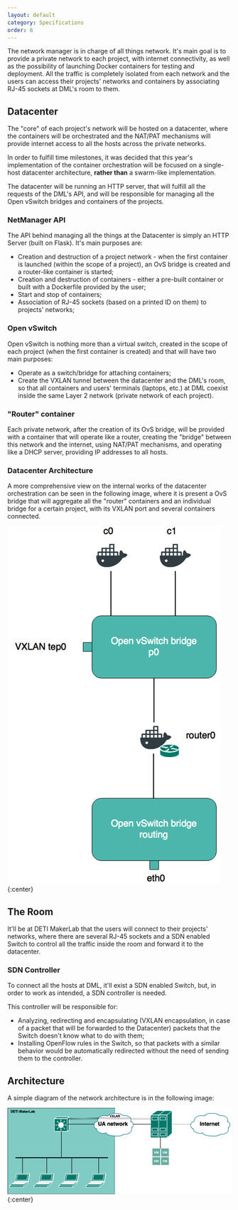 ```yaml
---
layout: default
category: Specifications
order: 6
---
```


The network manager is in charge of all things network. It's main goal is to 
provide a private network to each project, with internet connectivity, 
as well as the possibility of launching Docker containers for testing 
and deployment. All the traffic is completely isolated from each network 
and the users can access their projects' networks and containers by associating 
RJ-45 sockets at DML's room to them.

## Datacenter

The "core" of each project's network will be hosted on a datacenter, where 
the containers will be orchestrated and the NAT/PAT mechanisms will provide 
internet access to all the hosts across the private networks.

In order to fulfill time milestones, it was decided that this year's 
implementation of the container orchestration will be focused on a single-host 
datacenter architecture, **rather than** a swarm-like implementation.

The datacenter will be running an HTTP server, that will fulfill all 
the requests of the DML's API, and will be responsible for managing all 
the Open vSwitch bridges and containers of the projects.

### NetManager API

The API behind managing all the things at the Datacenter is simply an 
HTTP Server (built on Flask). It's main purposes are:

*   Creation and destruction of a project network - when the first container 
is launched (within the scope of a project), an OvS bridge is created and 
a router-like container is started;
*   Creation and destruction of containers - either a pre-built container or 
built with a Dockerfile provided by the user;
*   Start and stop of containers;
*   Association of RJ-45 sockets (based on a printed ID on them) to projects' 
networks;

### Open vSwitch

Open vSwitch is nothing more than a virtual switch, created in the scope of 
each project (when the first container is created) and that will have two
main purposes:

*   Operate as a switch/bridge for attaching containers;
*   Create the VXLAN tunnel between the datacenter and the DML's room, so that 
all containers and users' terminals (laptops, etc.) at DML coexist inside the 
same Layer 2 network (private network of each project).

### "Router" container

Each private network, after the creation of its OvS bridge, will be provided 
with a container that will operate like a router, creating the "bridge" between 
this network and the internet, using NAT/PAT mechanisms, and operating like 
a DHCP server, providing IP addresses to all hosts.

### Datacenter Architecture

A more comprehensive view on the internal works of the datacenter orchestration 
can be seen in the following image, where it is present a OvS bridge that will 
aggregate all the "router" containers and an individual bridge for a certain 
project, with its VXLAN port and several containers connected.

![](../../images/specifications/datacenter-architecture.png)
{:center}

## The Room

It'll be at DETI MakerLab that the users will connect to their projects' 
networks, where there are several RJ-45 sockets and a SDN enabled Switch to 
control all the traffic inside the room and forward it to the datacenter.

### SDN Controller

To connect all the hosts at DML, it'll exist a SDN enabled Switch, but, 
in order to work as intended, a SDN controller is needed. 

This controller will be responsible for:

*   Analyzing, redirecting and encapsulating (VXLAN encapsulation, in case of 
a packet that will be forwarded to the Datacenter) packets that the Switch 
doesn't know what to do with them;
*   Installing OpenFlow rules in the Switch, so that packets with a similar 
behavior would be automatically redirected without the need of sending them 
to the controller.

## Architecture

A simple diagram of the network architecture is in the following image:

![](../../images/specifications/network-architecture.png)
{:center}
